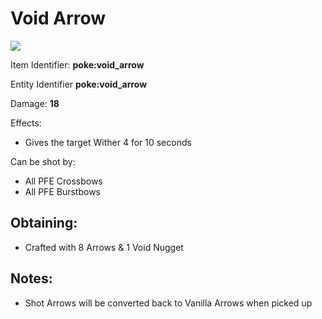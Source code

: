 # Void Arrow

![](https://github.com/ItsMePok/PFE/assets/136857747/375e3d1c-2367-4a97-b9ff-22b79fcd7f56)

Item Identifier: **poke:void\_arrow**

Entity Identifier **poke:void\_arrow**

Damage: **18**

Effects:

* Gives the target Wither 4 for 10 seconds

Can be shot by:

* All PFE Crossbows
* All PFE Burstbows

## Obtaining:

* Crafted with 8 Arrows & 1 Void Nugget

## Notes:

* Shot Arrows will be converted back to Vanilla Arrows when picked up
